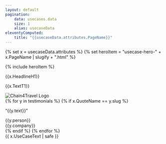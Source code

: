 ```yaml
---
layout: default
pagination:
    data: usecases.data
    size: 1
    alias: usecaseData
eleventyComputed:
    title: "{{usecaseData.attributes.PageName}}"
---
```


{% set x = usecaseData.attributes %}
{% set heroItem = "usecase-hero-" + x.PageName | slugify + ".html" %}

{% include heroItem %}

<div class="py-16 md:py-32">
    <div class="max-w-screen-xl px-8 md:px-4 mx-auto grid grid-cols-12 gap-6 items-center">
        <div class="col-span-12 md:col-span-6">
            <div class="text-2xl xl:text-5xl font-black">
                {{x.HeadlineH1}}
            </div>
            <p class="my-2 md:my-6">
                {{x.TextT1}}
            </p>
        </div>
        <div class="col-span-12 md:col-span-5 md:col-start-8 rounded-lg overflow-hidden h-64 md:h-[460px]">
            <img class="w-full h-full object-cover" src="https://media.istockphoto.com/id/1065191436/de/foto/touristen-entdecken-die-eish%C3%B6hle.jpg?s=1024x1024&w=is&k=20&c=B5vaKxP7VVmp2LJOC4Evh-blpazzQOnMMmHwqmdqA2w=" alt="Chain4Travel Logo">
        </div>
    </div>
</div>

<div class="pb-16 md:pb-32">
    <div class="max-w-screen-xl px-8 md:px-4 mx-auto">
    {% for y in testimonials %}
    {% if x.QuoteName == y.slug %}
    <div class="bg-gray-100 rounded-lg p-4 md:p-6 flex items-start">
        <img class="w-12 md:w-24 h-12 md:h-24 rounded-lg" src="/images/{{y.slug}}.png" alt="">
        <div class="ml-4 md:ml-8">
            <p class="md:text-3xl line-clamp-4 font-black">
                “{{y.text}}”
            </p>
            <div class="text-gray-700 text-sm md:text-base my-2 md:my-4">
                <div class="font-bold">{{y.person}}</div>
                {{y.company}}
            </div>
        </div>
    </div>
    {% endif %}
    {% endfor %}
    </div>
</div>

<div class="prose prose-lg max-w-screen-xl px-8 md:px-4 mx-auto">
    {{ x.UseCaseText | safe }}
</div>
